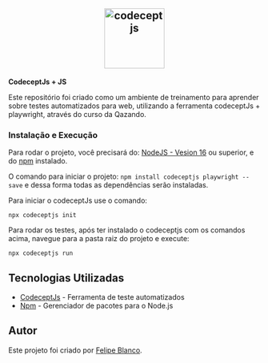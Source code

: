 <h2 align="center">
 <img align="center"  height="120" width="120" src="https://codecept.io/logo.svg"  alt="codeceptjs"> 
</h2>

**CodeceptJs + JS**

Este repositório foi criado como um ambiente de treinamento para aprender sobre testes automatizados para web, utilizando a ferramenta codeceptJs + playwright, através do curso da Qazando.



### Instalação e Execução
Para rodar o projeto,  você  precisará  do: 
[NodeJS - Vesion 16](https://nodejs.org/en/download/ "NodeJS -Vesion 16") ou superior, e do [npm](https://docs.npmjs.com/downloading-and-installing-node-js-and-npm "npm") instalado.

O comando para iniciar o projeto: `npm install codeceptjs playwright --save`  e dessa forma todas as dependências serão instaladas.

Para iniciar o codeceptJs use o comando: 

	npx codeceptjs init

Para rodar os testes, após ter instalado o codeceptjs com os comandos acima, navegue para a pasta raiz do projeto e execute: 

    npx codeceptjs run

## Tecnologias Utilizadas

-   [CodeceptJs](https://codecept.io/) - Ferramenta de teste automatizados
-   [Npm](https://www.npmjs.com/) - Gerenciador de pacotes para o Node.js

## Autor

Este projeto foi criado por  [Felipe Blanco](https://www.linkedin.com/in/felipe-blanco-guarda/).

